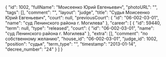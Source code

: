 {
    "id": 1002,
    "fullName": "Моисеенко Юрий Евгеньевич",
    "photoURL": "",
    "tags": [],
    "comment": "",
    "layout": "judge",
    "title": "Судья Моисеенко Юрий Евгеньевич",
    "court": null,
    "previousCourt": {
        "id": "06-002-03-01",
        "name": "суд Ленинского района г. Могилева"
    },
    "career": [
        {
            "id": 59440,
            "term": null,
            "type": "released",
            "court": {
                "id": "06-002-03-01",
                "name": "суд Ленинского района г. Могилева"
            },
            "extra": [],
            "comment": "по собственному желанию",
            "house_id": "06-002-03-01",
            "judge_id": 1002,
            "position": "судья",
            "term_type": "",
            "timestamp": "2013-01-14",
            "decree_number": "24"
        }
    ]
}